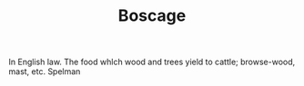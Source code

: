 ---
title: Boscage
letter: B
permalink: "/definitions/bld-boscage.html"
body: In English law. The food whlch wood and trees yield to cattle; browse-wood,
  mast, etc. Spelman
published_at: '2018-07-07'
source: Black's Law Dictionary 2nd Ed (1910)
layout: post
---